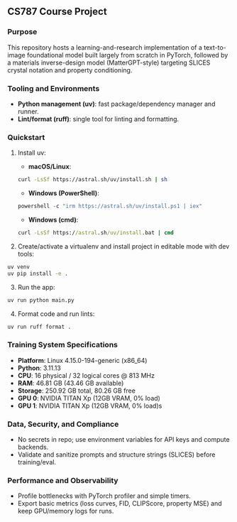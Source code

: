## CS787 Course Project

### Purpose
This repository hosts a learning-and-research implementation of a text-to-image foundational model built largely from scratch in PyTorch, followed by a materials inverse-design model (MatterGPT-style) targeting SLICES crystal notation and property conditioning.

### Tooling and Environments
- **Python management (uv)**: fast package/dependency manager and runner.
- **Lint/format (ruff)**: single tool for linting and formatting.

### Quickstart
1) Install uv:
   - **macOS/Linux**:
   ```bash
   curl -LsSf https://astral.sh/uv/install.sh | sh
   ```
   - **Windows (PowerShell)**:
   ```powershell
   powershell -c "irm https://astral.sh/uv/install.ps1 | iex"
   ```
   - **Windows (cmd)**:
   ```cmd
   curl -LsSf https://astral.sh/uv/install.bat | cmd
   ```

2) Create/activate a virtualenv and install project in editable mode with dev tools:
```bash
uv venv
uv pip install -e .
```

3) Run the app:
```bash
uv run python main.py
```

4) Format code and run lints:
```bash
uv run ruff format .
```

### Training System Specifications
- **Platform**: Linux 4.15.0-194-generic (x86_64)
- **Python**: 3.11.13
- **CPU**: 16 physical / 32 logical cores @ 813 MHz
- **RAM**: 46.81 GB (43.46 GB available)
- **Storage**: 250.92 GB total, 80.26 GB free
- **GPU 0**: NVIDIA TITAN Xp (12GB VRAM, 0% load)
- **GPU 1**: NVIDIA TITAN Xp (12GB VRAM, 0% load)s

### Data, Security, and Compliance
- No secrets in repo; use environment variables for API keys and compute backends.
- Validate and sanitize prompts and structure strings (SLICES) before training/eval.

### Performance and Observability
- Profile bottlenecks with PyTorch profiler and simple timers.
- Export basic metrics (loss curves, FID, CLIPScore, property MSE) and keep GPU/memory logs for runs.
